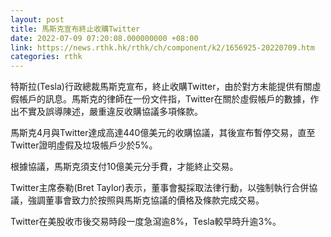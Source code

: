 ```yaml
---
layout: post
title: 馬斯克宣布終止收購Twitter
date: 2022-07-09 07:20:08.000000000 +08:00
link: https://news.rthk.hk/rthk/ch/component/k2/1656925-20220709.htm
categories: rthk
---
```


特斯拉(Tesla)行政總裁馬斯克宣布，終止收購Twitter，由於對方未能提供有關虛假帳戶的訊息。馬斯克的律師在一份文件指，Twitter在關於虛假帳戶的數據，作出不實及誤導陳述，嚴重違反收購協議多項條款。

馬斯克4月與Twitter達成高達440億美元的收購協議，其後宣布暫停交易，直至Twitter證明虛假及垃圾帳戶少於5%。

根據協議，馬斯克須支付10億美元分手費，才能終止交易。

Twitter主席泰勒(Bret Taylor)表示，董事會擬採取法律行動，以強制執行合併協議，強調董事會致力於按照與馬斯克協議的價格及條款完成交易。

Twitter在美股收市後交易時段一度急瀉逾8%，Tesla較早時升逾3%。
